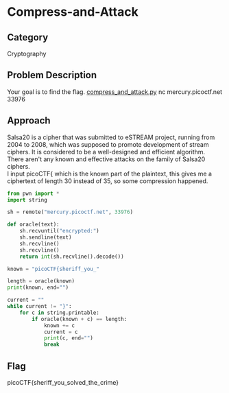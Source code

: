 # Compress-and-Attack
## Category
Cryptography
## Problem Description
Your goal is to find the flag. [compress_and_attack.py](https://mercury.picoctf.net/static/24f9e793900aeba6f183dce8e0b14e90/compress_and_attack.py) nc mercury.picoctf.net 33976
## Approach
Salsa20 is a cipher that was submitted to eSTREAM project, running from 2004 to 2008, which was supposed to promote development of stream ciphers. It is considered to be a well-designed and efficient algorithm. There aren't any known and effective attacks on the family of Salsa20 ciphers.<br>
I input picoCTF{ which is the known part of the plaintext, this gives me a ciphertext of length 30 instead of 35, so some compression happened.<br>
```python
from pwn import *
import string

sh = remote("mercury.picoctf.net", 33976)

def oracle(text):
    sh.recvuntil("encrypted:")
    sh.sendline(text)
    sh.recvline()
    sh.recvline()
    return int(sh.recvline().decode())

known = "picoCTF{sheriff_you_"

length = oracle(known)
print(known, end="")

current = ""
while current != "}":
    for c in string.printable:
        if oracle(known + c) == length:
            known += c
            current = c
            print(c, end="")
            break
```
## Flag
picoCTF{sheriff_you_solved_the_crime}
